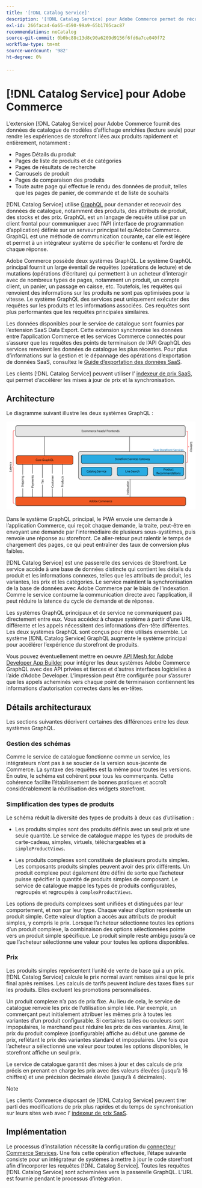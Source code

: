 ```yaml
---
title: '[!DNL Catalog Service]'
description: '[!DNL Catalog Service] pour Adobe Commerce permet de récupérer le contenu des pages d’affichage de produit et des pages de liste de produits beaucoup plus rapidement que les requêtes GraphQL natives.'
exl-id: 266faca4-6a65-4590-99a9-65b1705cac87
recommendations: noCatalog
source-git-commit: 0b0bc88c13d8c90a6209d9156f6fd6a7ce040f72
workflow-type: tm+mt
source-wordcount: '982'
ht-degree: 0%

---
```


# [!DNL Catalog Service] pour Adobe Commerce

L’extension [!DNL Catalog Service] pour Adobe Commerce fournit des données de catalogue de modèles d’affichage enrichies (lecture seule) pour rendre les expériences de storefront liées aux produits rapidement et entièrement, notamment :

* Pages Détails du produit
* Pages de liste de produits et de catégories
* Pages de résultats de recherche
* Carrousels de produit
* Pages de comparaison des produits
* Toute autre page qui effectue le rendu des données de produit, telles que les pages de panier, de commande et de liste de souhaits

[!DNL Catalog Service] utilise [GraphQL](https://graphql.org/) pour demander et recevoir des données de catalogue, notamment des produits, des attributs de produit, des stocks et des prix. GraphQL est un langage de requête utilisé par un client frontal pour communiquer avec l’API (interface de programmation d’application) définie sur un serveur principal tel qu’Adobe Commerce. GraphQL est une méthode de communication courante, car elle est légère et permet à un intégrateur système de spécifier le contenu et l’ordre de chaque réponse.

Adobe Commerce possède deux systèmes GraphQL. Le système GraphQL principal fournit un large éventail de requêtes (opérations de lecture) et de mutations (opérations d’écriture) qui permettent à un acheteur d’interagir avec de nombreux types de pages, notamment un produit, un compte client, un panier, un passage en caisse, etc. Toutefois, les requêtes qui renvoient des informations sur les produits ne sont pas optimisées pour la vitesse. Le système GraphQL des services peut uniquement exécuter des requêtes sur les produits et les informations associées. Ces requêtes sont plus performantes que les requêtes principales similaires.

Les données disponibles pour le service de catalogue sont fournies par l’extension SaaS Data Export. Cette extension synchronise les données entre l’application Commerce et les services Commerce connectés pour s’assurer que les requêtes des points de terminaison de l’API GraphQL des services renvoient les données de catalogue les plus récentes. Pour plus d’informations sur la gestion et le dépannage des opérations d’exportation de données SaaS, consultez le [Guide d’exportation des données SaaS](../data-export/overview.md).

Les clients [!DNL Catalog Service] peuvent utiliser l’ [ indexeur de prix SaaS](../price-index/price-indexing.md), qui permet d’accélérer les mises à jour de prix et la synchronisation.

## Architecture

Le diagramme suivant illustre les deux systèmes GraphQL :

![Diagramme d’architecture de catalogue](assets/catalog-service-architecture.png)

Dans le système GraphQL principal, le PWA envoie une demande à l’application Commerce, qui reçoit chaque demande, la traite, peut-être en envoyant une demande par l’intermédiaire de plusieurs sous-systèmes, puis renvoie une réponse au storefront. Ce aller-retour peut ralentir le temps de chargement des pages, ce qui peut entraîner des taux de conversion plus faibles.

[!DNL Catalog Service] est une passerelle des services de Storefront. Le service accède à une base de données distincte qui contient les détails du produit et les informations connexes, telles que les attributs de produit, les variantes, les prix et les catégories. Le service maintient la synchronisation de la base de données avec Adobe Commerce par le biais de l’indexation.
Comme le service contourne la communication directe avec l’application, il peut réduire la latence du cycle de demande et de réponse.

Les systèmes GraphQL principaux et de service ne communiquent pas directement entre eux. Vous accédez à chaque système à partir d’une URL différente et les appels nécessitent des informations d’en-tête différentes. Les deux systèmes GraphQL sont conçus pour être utilisés ensemble. Le système [!DNL Catalog Service] GraphQL augmente le système principal pour accélérer l’expérience du storefront de produits.

Vous pouvez éventuellement mettre en oeuvre [API Mesh for Adobe Developer App Builder](https://developer.adobe.com/graphql-mesh-gateway/) pour intégrer les deux systèmes Adobe Commerce GraphQL avec des API privées et tierces et d’autres interfaces logicielles à l’aide d’Adobe Developer. L’impression peut être configurée pour s’assurer que les appels acheminés vers chaque point de terminaison contiennent les informations d’autorisation correctes dans les en-têtes.

## Détails architecturaux

Les sections suivantes décrivent certaines des différences entre les deux systèmes GraphQL.

### Gestion des schémas

Comme le service de catalogue fonctionne comme un service, les intégrateurs n’ont pas à se soucier de la version sous-jacente de Commerce. La syntaxe des requêtes est la même pour toutes les versions. En outre, le schéma est cohérent pour tous les commerçants. Cette cohérence facilite l’établissement de bonnes pratiques et accroît considérablement la réutilisation des widgets storefront.

### Simplification des types de produits

Le schéma réduit la diversité des types de produits à deux cas d’utilisation :

* Les produits simples sont des produits définis avec un seul prix et une seule quantité. Le service de catalogue mappe les types de produits de carte-cadeau, simples, virtuels, téléchargeables et à `simpleProductViews`.

* Les produits complexes sont constitués de plusieurs produits simples. Les composants produits simples peuvent avoir des prix différents. Un produit complexe peut également être défini de sorte que l’acheteur puisse spécifier la quantité de produits simples de composant. Le service de catalogue mappe les types de produits configurables, regroupés et regroupés à `complexProductViews`.

Les options de produits complexes sont unifiées et distinguées par leur comportement, et non par leur type. Chaque valeur d’option représente un produit simple. Cette valeur d’option a accès aux attributs de produit simples, y compris le prix. Lorsque l’acheteur sélectionne toutes les options d’un produit complexe, la combinaison des options sélectionnées pointe vers un produit simple spécifique. Le produit simple reste ambigu jusqu’à ce que l’acheteur sélectionne une valeur pour toutes les options disponibles.

### Prix

Les produits simples représentent l’unité de vente de base qui a un prix. [!DNL Catalog Service] calcule le prix normal avant remises ainsi que le prix final après remises. Les calculs de tarifs peuvent inclure des taxes fixes sur les produits. Elles excluent les promotions personnalisées.

Un produit complexe n’a pas de prix fixe. Au lieu de cela, le service de catalogue renvoie les prix de l&#39;utilisation simple liée. Par exemple, un commerçant peut initialement attribuer les mêmes prix à toutes les variantes d’un produit configurable. Si certaines tailles ou couleurs sont impopulaires, le marchand peut réduire les prix de ces variantes. Ainsi, le prix du produit complexe (configurable) affiche au début une gamme de prix, reflétant le prix des variantes standard et impopulaires. Une fois que l’acheteur a sélectionné une valeur pour toutes les options disponibles, le storefront affiche un seul prix.

Le service de catalogue garantit des mises à jour et des calculs de prix précis en prenant en charge les prix avec des valeurs élevées (jusqu’à 16 chiffres) et une précision décimale élevée (jusqu’à 4 décimales).

>[!NOTE]
>
> Les clients Commerce disposant de [!DNL Catalog Service] peuvent tirer parti des modifications de prix plus rapides et du temps de synchronisation sur leurs sites web avec l’ [ indexeur de prix SaaS](../price-index/price-indexing.md).

## Implémentation

Le processus d’installation nécessite la configuration du [connecteur Commerce Services](../landing/saas.md). Une fois cette opération effectuée, l’étape suivante consiste pour un intégrateur de systèmes à mettre à jour le code storefront afin d’incorporer les requêtes [!DNL Catalog Service]. Toutes les requêtes [!DNL Catalog Service] sont acheminées vers la passerelle GraphQL. L’URL est fournie pendant le processus d’intégration.

